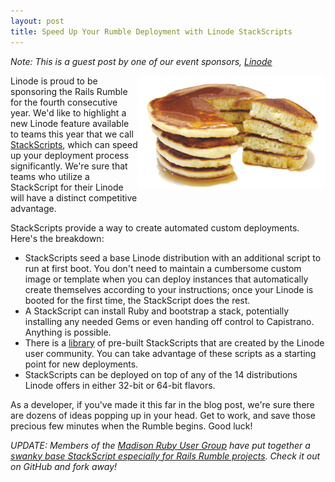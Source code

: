 ```yaml
---
layout: post
title: Speed Up Your Rumble Deployment with Linode StackScripts
---
```


_Note: This is a guest post by one of our event sponsors,
<a href="http://linode.com">Linode</a>_

<img src="/images/2010/10/pancake-stack.png" style="float: right; margin: 0 0 10px
0;"/>

Linode is proud to be sponsoring the Rails Rumble for the fourth consecutive
year.  We'd like to highlight a new Linode feature available to teams this
year that we call <a href="http://linode.com/stackscripts/">StackScripts</a>, which can speed up your deployment process significantly. We're sure that teams who utilize a StackScript for their Linode will have a distinct competitive advantage.

StackScripts provide a way to create automated custom deployments. Here's the breakdown:

* StackScripts seed a base Linode distribution with an additional script to run at first boot. You don't need to maintain a cumbersome custom image or template when you can deploy instances that automatically create themselves according to your instructions; once your Linode is booted for the first time, the StackScript does the rest.
* A StackScript can install Ruby and bootstrap a stack, potentially installing any needed Gems or even handing off control to Capistrano. Anything is possible.
* There is a <a href="http://linode.com/stackscripts/">library</a> of pre-built StackScripts that are created by the Linode user community. You can take advantage of these scripts as a starting point for new deployments.
* StackScripts can be deployed on top of any of the 14 distributions Linode offers in either 32-bit or 64-bit flavors.

As a developer, if you've made it this far in the blog post, we're sure there are dozens of ideas popping up in your head. Get to work, and save those precious few minutes when the Rumble begins. Good luck!

_UPDATE: Members of the <a href="http://twitter.com/madrailers">Madison Ruby
User Group</a> have put together a
<a href="http://github.com/madrailers/rumble_stack_script">swanky base
StackScript especially for Rails Rumble projects</a>. Check it out on GitHub
and fork away!_

